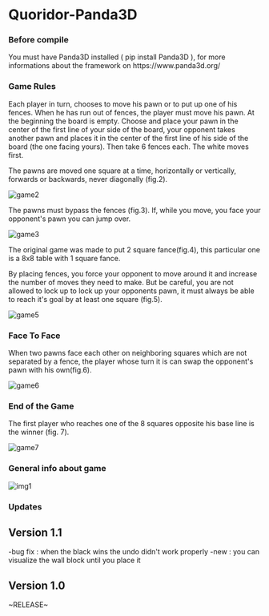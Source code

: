# Quoridor-Panda3D
<h3>Before compile</h3>
You must have Panda3D installed ( pip install Panda3D ), for more informations about the framework on https://www.panda3d.org/
<h3>Game Rules</h3>

Each player in turn, chooses to move his pawn or to put up one of his fences. When he has run out of fences, the player must move his pawn.
At the beginning the board is empty. Choose and place your pawn in the center of the first line of your side of the board, your opponent takes another pawn and places it in the center of the first line of his side of the board (the one facing yours). Then take 6 fences each.
The white moves first.

The pawns are moved one square at a time, horizontally or vertically, forwards or backwards, never diagonally (fig.2).

![game2](https://user-images.githubusercontent.com/115081686/212549703-31d09830-2a14-4fd2-85eb-94b3e3bff45c.jpg)

The pawns must bypass the fences (fig.3). If, while you move, you face your opponent's pawn you can jump over.

![game3](https://user-images.githubusercontent.com/115081686/212549747-ff4a6ff3-1b22-4318-8bdd-272a6ff50374.jpg)

The original game was made to put 2 square fance(fig.4), this particular one is a 8x8 table with 1 square fance.

By placing fences, you force your opponent to move around it and increase the number of moves they need to make. But be careful, you are not allowed to lock up to lock up your opponents pawn, it must always be able to reach it's goal by at least one square (fig.5).

![game5](https://user-images.githubusercontent.com/115081686/212549777-8de8ae07-5ad5-48f9-8376-fb19b229a9c1.jpg)

<h3>Face To Face</h3>

When two pawns face each other on neighboring squares which are not separated by a fence, the player whose turn it is can swap the opponent's pawn with his own(fig.6).

![game6](https://user-images.githubusercontent.com/115081686/212549996-f79ff537-0b23-4883-ad4d-570fbc0099e8.jpg)


<h3>End of the Game</h3>

The first player who reaches one of the 8 squares opposite his base line is the winner (fig. 7).

![game7](https://user-images.githubusercontent.com/115081686/212550026-e11bb4b8-f93d-48f8-9b61-652d4cce9ddb.jpg)
  
<h3>General info about game</h3>
  
![img1](https://user-images.githubusercontent.com/115081686/212552057-eb8f3654-d48a-4313-88b3-fc4a512d0891.jpg)

<h3>Updates</h3>
<h2>Version 1.1</h2>
-bug fix : when the black wins the undo didn't work properly
-new : you can visualize the wall block until you place it
<h2>Version 1.0</h2>
~RELEASE~
